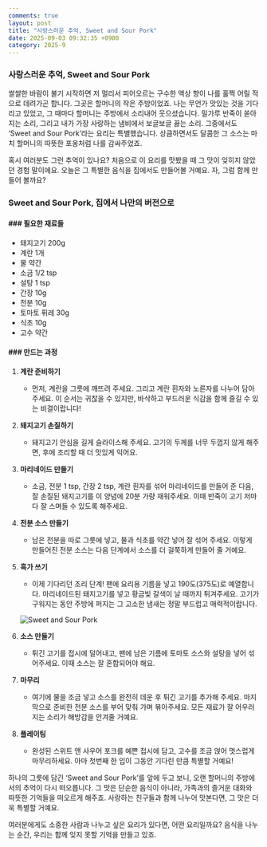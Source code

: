 ```yaml
---
comments: true
layout: post
title: "사랑스러운 추억, Sweet and Sour Pork"
date: 2025-09-03 09:32:35 +0900
category: 2025-9
---
```


### 사랑스러운 추억, Sweet and Sour Pork

쌀쌀한 바람이 불기 시작하면 저 멀리서 피어오르는 구수한 액상 향이 나를 훌쩍 어릴 적으로 데려가곤 합니다. 그곳은 할머니의 작은 주방이었죠. 나는 무언가 맛있는 것을 기다리고 있었고, 그 때마다 할머니는 주방에서 소리내어 웃으셨습니다. 밀가루 반죽이 쏟아지는 소리, 그리고 내가 가장 사랑하는 냄비에서 보글보글 끓는 소리. 그중에서도 ‘Sweet and Sour Pork’라는 요리는 특별했습니다. 상큼하면서도 달콤한 그 소스는 마치 할머니의 따뜻한 포옹처럼 나를 감싸주었죠.

혹시 여러분도 그런 추억이 있나요? 처음으로 이 요리를 맛봤을 때 그 맛이 잊히지 않았던 경험 말이에요. 오늘은 그 특별한 음식을 집에서도 만들어볼 거예요. 자, 그럼 함께 만들어 볼까요?

### Sweet and Sour Pork, 집에서 나만의 버전으로

#### ### 필요한 재료들

- 돼지고기 200g
- 계란 1개
- 물 약간
- 소금 1/2 tsp
- 설탕 1 tsp
- 간장 10g
- 전분 10g
- 토마토 퓌레 30g
- 식초 10g
- 고수 약간

#### ### 만드는 과정

1. **계란 준비하기**
   - 먼저, 계란을 그릇에 깨뜨려 주세요. 그리고 계란 흰자와 노른자를 나누어 담아주세요. 이 순서는 귀찮을 수 있지만, 바삭하고 부드러운 식감을 함께 즐길 수 있는 비결이랍니다!

2. **돼지고기 손질하기**
   - 돼지고기 안심을 길게 슬라이스해 주세요. 고기의 두께를 너무 두껍지 않게 해주면, 후에 조리할 때 더 맛있게 익어요.

3. **마리네이드 만들기**
   - 소금, 전분 1 tsp, 간장 2 tsp, 계란 흰자를 섞어 마리네이드를 만들어 준 다음, 잘 손질된 돼지고기를 이 양념에 20분 가량 재워주세요. 이때 반죽이 고기 저마다 잘 스며들 수 있도록 해주세요.

4. **전분 소스 만들기**
   - 남은 전분을 따로 그릇에 넣고, 물과 식초를 약간 넣어 잘 섞어 주세요. 이렇게 만들어진 전분 소스는 다음 단계에서 소스를 더 걸쭉하게 만들어 줄 거예요.

5. **흑가 쓰기**
   - 이제 기다리던 조리 단계! 팬에 요리용 기름을 넣고 190도(375도)로 예열합니다. 마리네이드된 돼지고기를 넣고 황금빛 갈색이 날 때까지 튀겨주세요. 고기가 구워지는 동안 주방에 퍼지는 그 고소한 냄새는 정말 부드럽고 매력적이랍니다.

   ![Sweet and Sour Pork](https://www.themealdb.com/images/media/meals/1529442316.jpg)

6. **소스 만들기**
   - 튀긴 고기를 접시에 덜어내고, 팬에 남은 기름에 토마토 소스와 설탕을 넣어 섞어주세요. 이때 소스는 잘 혼합되어야 해요.

7. **마무리**
   - 여기에 물을 조금 넣고 소스를 완전히 데운 후 튀긴 고기를 추가해 주세요. 마지막으로 준비한 전분 소스를 부어 맞춰 가며 볶아주세요. 모든 재료가 잘 어우러지는 소리가 해방감을 안겨줄 거예요.

8. **플레이팅**
   - 완성된 스위트 앤 사우어 포크를 예쁜 접시에 담고, 고수를 조금 얹어 멋스럽게 마무리하세요. 아마 첫번째 한 입이 그동안 기다린 만큼 특별할 거예요!

하나의 그릇에 담긴 ‘Sweet and Sour Pork’를 앞에 두고 보니, 오랜 할머니의 주방에서의 추억이 다시 떠오릅니다. 그 맛은 단순한 음식이 아니라, 가족과의 즐거운 대화와 따뜻한 기억들을 떠오르게 해주죠. 사랑하는 친구들과 함께 나누어 맛본다면, 그 맛은 더욱 특별할 거예요. 

여러분에게도 소중한 사람과 나누고 싶은 요리가 있다면, 어떤 요리일까요? 음식을 나누는 순간, 우리는 함께 잊지 못할 기억을 만들고 있죠.
